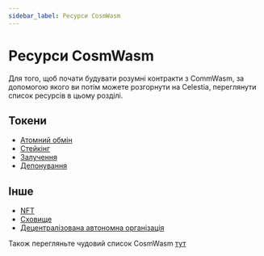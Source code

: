 ```yaml
---
sidebar_label: Ресурси CosmWasm
---
```


# Ресурси CosmWasm

Для того, щоб почати будувати розумні контракти з CommWasm, за допомогою якого ви потім можете розгорнути на Celestia, переглянути список ресурсів в цьому розділі.

## Токени

- [Атомний обмін](https://docs.rs/cw20-atomic-swap/latest/cw20_atomic_swap/)
- [Стейкінг](https://docs.rs/cw20-staking/latest/cw20_staking/)
- [Залучення](https://docs.rs/cw20-bonding/latest/cw20_bonding/)
- [Депонування](https://docs.rs/cw20-escrow/latest/cw20_escrow/)

## Інше

- [NFT](https://github.com/CosmWasm/cw-nfts/tree/main/contracts)
- [Сховище](https://crates.io/crates/cosmwasm-storage)
- [Децентралізована автономна організація](https://github.com/DA0-DA0/dao-contracts/tree/main/contracts)

Також перегляньте чудовий список CosmWasm [тут](https://github.com/InterWasm/cw-awesome/)

